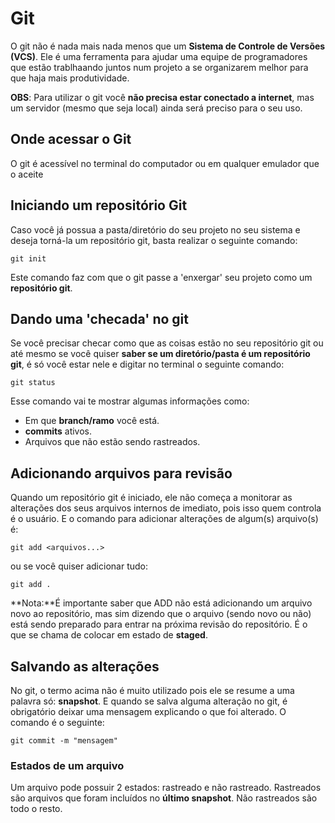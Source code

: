# Git

O git não é nada mais nada menos que um **Sistema de Controle de Versões (VCS)**. Ele é uma ferramenta para ajudar uma equipe de programadores que estão trablhaando juntos num projeto a se organizarem melhor para que haja mais produtividade.

**OBS**: Para utilizar o git você **não precisa estar conectado a internet**, mas um servidor (mesmo que seja local) ainda será preciso para o seu uso.

## Onde acessar o Git

O git é acessível no terminal do computador ou em qualquer emulador que o aceite

## Iniciando um repositório Git

Caso você já possua a pasta/diretório do seu projeto no seu sistema e deseja torná-la um repositório git, basta realizar o seguinte comando: 

`git init`

Este comando faz com que o git passe a 'enxergar' seu projeto como um **repositório git**.

## Dando uma 'checada' no git

Se você precisar checar como que as coisas estão no seu repositório git ou até mesmo se você quiser **saber se um diretório/pasta é um repositório git**, é só você estar nele e digitar no terminal o seguinte comando:

`git status`

Esse comando vai te mostrar algumas informações como:

* Em que **branch/ramo** você está.
* **commits** ativos.
* Arquivos que não estão sendo rastreados.

## Adicionando arquivos para revisão

Quando um repositório git é iniciado, ele não começa a monitorar as alterações dos seus arquivos internos de imediato, pois isso quem controla é o usuário. E o comando para adicionar alterações de algum(s) arquivo(s) é:

`git add <arquivos...>`

ou se você quiser adicionar tudo:

`git add .`

**Nota:**É importante saber que ADD não está adicionando um arquivo novo ao repositório, mas sim dizendo que o arquivo (sendo novo ou não) está sendo preparado para entrar na próxima revisão do repositório. É o que se chama de colocar em estado de **staged**.

## Salvando as alterações

No git, o termo acima não é muito utilizado pois ele se resume a uma palavra só: __snapshot__. E quando se salva alguma alteração no git, é obrigatório deixar uma mensagem explicando o que foi alterado. O comando é o seguinte:

`git commit -m "mensagem"`

### Estados de um arquivo

Um arquivo pode possuir 2 estados: rastreado e não rastreado. Rastreados são arquivos que foram incluídos no **último snapshot**. Não rastreados são todo o resto.